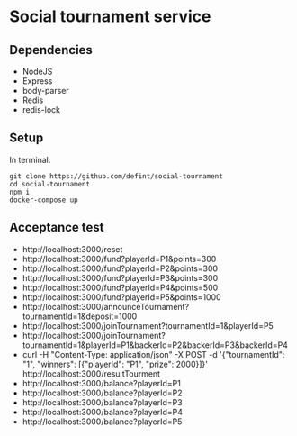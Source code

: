 # Social tournament service

## Dependencies

* NodeJS
* Express
* body-parser
* Redis
* redis-lock

## Setup

In terminal:
```
git clone https://github.com/defint/social-tournament
cd social-tournament
npm i
docker-compose up
```

## Acceptance test

* http://localhost:3000/reset
* http://localhost:3000/fund?playerId=P1&points=300 
* http://localhost:3000/fund?playerId=P2&points=300 
* http://localhost:3000/fund?playerId=P3&points=300 
* http://localhost:3000/fund?playerId=P4&points=500 
* http://localhost:3000/fund?playerId=P5&points=1000 
* http://localhost:3000/announceTournament?tournamentId=1&deposit=1000
* http://localhost:3000/joinTournament?tournamentId=1&playerId=P5
* http://localhost:3000/joinTournament?tournamentId=1&playerId=P1&backerId=P2&backerId=P3&backerId=P4
* curl -H "Content-Type: application/json" -X POST -d '{"tournamentId": "1", "winners": [{"playerId": "P1", "prize": 2000}]}' http://localhost:3000/resultTourment
* http://localhost:3000/balance?playerId=P1
* http://localhost:3000/balance?playerId=P2
* http://localhost:3000/balance?playerId=P3
* http://localhost:3000/balance?playerId=P4
* http://localhost:3000/balance?playerId=P5

